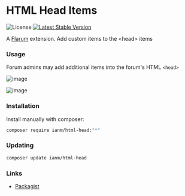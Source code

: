 # HTML Head Items

![License](https://img.shields.io/badge/license-MIT-blue.svg) [![Latest Stable Version](https://img.shields.io/packagist/v/ianm/html-head.svg)](https://packagist.org/packages/ianm/html-head)

A [Flarum](http://flarum.org) extension. Add custom items to the &lt;head&gt; items

### Usage

Forum admins may add additional items into the forum's HTML `<head>`

![image](https://user-images.githubusercontent.com/16573496/104105231-a3bb3000-52a4-11eb-97dc-d4c097471ebd.png)

![image](https://user-images.githubusercontent.com/16573496/104105258-cc432a00-52a4-11eb-8ee6-51d75c731b51.png)

### Installation

Install manually with composer:

```sh
composer require ianm/html-head:"*"
```

### Updating

```sh
composer update ianm/html-head
```

### Links

- [Packagist](https://packagist.org/packages/ianm/html-head)
